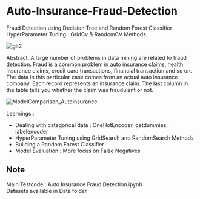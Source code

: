 # Auto-Insurance-Fraud-Detection
Fraud Detection using Decision Tree and Random Forest Classifier <br>
HyperParameter Tuning : GridCv & RandomCV Methods

![git2](https://user-images.githubusercontent.com/112804900/194781654-f7e53eb4-1abd-4a87-b386-a903e3be40a0.png)

Abstract:
A large number of problems in data mining are related to fraud detection. Fraud is a common problem in auto insurance claims, health insurance claims, credit card transactions, financial transaction and so on. The data in this particular case comes from an actual auto insurance company. Each record represents an insurance claim. The last column in the table tells you whether the claim was fraudulent or not.

![ModelComparison_AutoInsurance](https://user-images.githubusercontent.com/112804900/194783132-7ac354f8-9e3e-449b-933b-50d675ff6651.png)

Learnings : <br>
- Dealing with categorical data : OneHotEncoder, getdummies, labelencoder
- HyperParameter Tuning using GridSearch and RandomSearch Methods
- Building a Random Forest Classifier
- Model Evaluation : More focus on False Negatives

## Note
Main Testcode : Auto Insurance Fraud Detection.ipynb <br>
Datasets available in Data folder <br>
